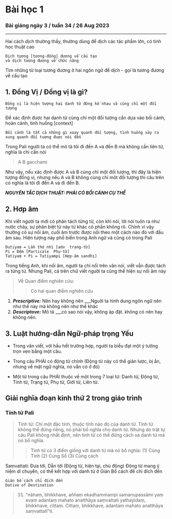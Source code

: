 # Bài học 1 
### Bài giảng ngày 3 / tuần 34 / 26 Aug 2023
-------------------------------
Hai cách dịch thường thấy, thường dùng để dịch các tác phẩm lớn, có tính học thuật cao 
    
    Dịch tương [tương-đồng] đương về cấu tạo
    và dịch tương đương về chức năng
Tìm những từ loại tương đương ở hai ngôn ngữ để dịch - gọi là tương đương về cấu tạo 

**1. Đồng Vị / Đồng vị là gì?**
---
    Đồng vị là hiện tượng hai danh từ đứng kế nhau và cùng chỉ một đối tượng


Để xác định được hai danh từ cùng chỉ một đối tượng cần dựa vào bối cảnh, hoàn cảnh, tình huống [context] 

    Bối cảnh là tất cả những gì xoay quanh đối tượng, tình huống xảy ra xung quanh đối tuợng đuợc nói đến 


Trong Pali người ta có thể mô tả tôi đi đến A và đến B mà không cần liên từ, nghĩa là chỉ cần nói 

>A B gacchami

Như vậy, nếu xác định được A và B cùng chỉ một đối tượng, thì đây là hiện tượng đồng vị, nhưng nếu A và B không cùng chỉ môt đối tượng thì câu trên có nghĩa là tôi đi đến A và đi đến B.

***NGUYÊN TẮC DỊCH THUẬT: PHẢI CÓ BỐI CẢNH CỤ THỂ***

**2. Hơp âm**
---
Khi viết người ta mới có phân tách từng từ, còn khi nói, lời nói tuôn ra như nước chảy, sự phân biệt từ này từ khác có phần không rõ. Chính vì vậy thường có sự nối âm, cuối âm trước được nối theo một cách nào đó với đầu âm sau. Hiện tượng này phổ biến trong Anh ngữ và cũng có trong Pali

    Dutiyaṃ = Lần thứ nhì [adv  trạng-từ]
    Pi = Đệm [Particale  Phụ-từ]
    Tatiyaṃ + Pi = Tatiyampi [Hợp-âm sandhi]

Trong tiếng Anh, khi nối âm, người ta chỉ nối trên văn nói, viết vẫn được tách ra từng từ. Nhưng Pali, cả trên chữ viết người ta cũng thể hiện sự nối âm này

>Về Quan điểm nghiên cứu:
>>Có hai quan điểm nghiên cứu 
1. ***Prescriptive:*** Nên hay không nên ___Nguời ta hình dung ngôn ngữ nên như thế này mà không nên như thế  khác 
2. ***Descriptove:*** Mô tả ___có sao nói vậy, không áp đặt. không có nên hay không nên.
   

**3. Luật hướng-dẫn Ngữ-pháp trọng Yếu**
---
- Trong văn viết, với hầu hết trường hợp, người ta biểu đạt một ý tưởng trọn vẹn bằng một câu. 

- Trong câu PHẢI có động từ chính (Động từ này có thể giản lược, bị ẩn, nhưng về mặt ngữ nghĩa, nó vẫn có ở đó)

- Một từ trong câu PHẢI thuộc về một trong 7 loại từ: Danh từ, Động từ, Tính từ, Trạng từ, Phụ từ, Giới từ, Liên từ.

## Giải nghĩa đoạn kinh thứ 2 trong giáo trình
### Tính từ Pali 
>Tính từ: Chỉ một đặc tính, thuộc tính nào đó của danh từ. Tính từ không thể đứng riêng, nó phải bổ nghĩa cho danh từ. Nhưng do trật tự câu Pali không nhất định, nên tính từ có thể đứng cách xa danh từ mà nó bổ nghĩa. 
>>Tính từ có 3 điểm giống với danh từ mà nó bổ nghĩa: (1) Cùng Tính (2) Cùng Số (3) Cùng cách

Saṃvattati: Đưa tới, Dẫn tới (Động từ, hiện tại, chủ động)
Động từ mang ý niệm di chuyển, có thể kết hợp với danh từ ở Gián Bổ cách để chỉ đích đến 

    Gián bổ cách chỉ đích đến 
    Dative of Destination

    
>31. “nāhaṃ, bhikkhave, aññaṃ ekadhammampi samanupassāmi yaṃ evaṃ adantaṃ mahato anatthāya saṃvattati yathayidaṃ, bhikkhave, cittaṃ. Cittaṃ, bhikkhave, adantaṃ mahato anatthāya saṃvattatī”ti.